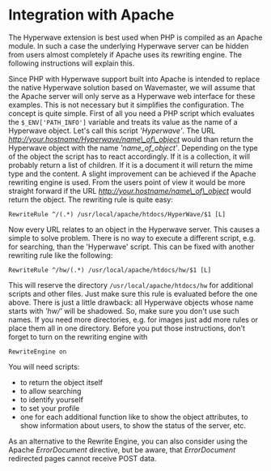 Integration with Apache
=======================

The Hyperwave extension is best used when PHP is compiled as an Apache
module. In such a case the underlying Hyperwave server can be hidden
from users almost completely if Apache uses its rewriting engine. The
following instructions will explain this.

Since PHP with Hyperwave support built into Apache is intended to
replace the native Hyperwave solution based on Wavemaster, we will
assume that the Apache server will only serve as a Hyperwave web
interface for these examples. This is not necessary but it simplifies
the configuration. The concept is quite simple. First of all you need a
PHP script which evaluates the `$_ENV['PATH_INFO']` variable and treats
its value as the name of a Hyperwave object. Let's call this script
*'Hyperwave'*. The URL *http://your.hostname/Hyperwave/name\_of\_object*
would than return the Hyperwave object with the name
*'name\_of\_object'*. Depending on the type of the object the script has
to react accordingly. If it is a collection, it will probably return a
list of children. If it is a document it will return the mime type and
the content. A slight improvement can be achieved if the Apache
rewriting engine is used. From the users point of view it would be more
straight forward if the URL *http://your.hostname/name\_of\_object*
would return the object. The rewriting rule is quite easy:

``` apache-conf
RewriteRule ^/(.*) /usr/local/apache/htdocs/HyperWave/$1 [L]
```

Now every URL relates to an object in the Hyperwave server. This causes
a simple to solve problem. There is no way to execute a different
script, e.g. for searching, than the 'Hyperwave' script. This can be
fixed with another rewriting rule like the following:

``` apache-conf
RewriteRule ^/hw/(.*) /usr/local/apache/htdocs/hw/$1 [L]
```

This will reserve the directory `/usr/local/apache/htdocs/hw` for
additional scripts and other files. Just make sure this rule is
evaluated before the one above. There is just a little drawback: all
Hyperwave objects whose name starts with *'hw/'* will be shadowed. So,
make sure you don't use such names. If you need more directories, e.g.
for images just add more rules or place them all in one directory.
Before you put those instructions, don't forget to turn on the rewriting
engine with

``` apache-conf
RewriteEngine on
```

You will need scripts:

-   <span class="simpara"> to return the object itself </span>
-   <span class="simpara"> to allow searching </span>
-   <span class="simpara"> to identify yourself </span>
-   <span class="simpara"> to set your profile </span>
-   <span class="simpara"> one for each additional function like to show
    the object attributes, to show information about users, to show the
    status of the server, etc. </span>

As an alternative to the Rewrite Engine, you can also consider using the
Apache *ErrorDocument* directive, but be aware, that *ErrorDocument*
redirected pages cannot receive POST data.
